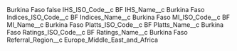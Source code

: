 <?xml version="1.0" encoding="UTF-8"?>
<CustomMetadata xmlns="http://soap.sforce.com/2006/04/metadata" xmlns:xsi="http://www.w3.org/2001/XMLSchema-instance" xmlns:xsd="http://www.w3.org/2001/XMLSchema">
    <label>Burkina Faso</label>
    <protected>false</protected>
    <values>
        <field>IHS_ISO_Code__c</field>
        <value xsi:type="xsd:string">BF</value>
    </values>
    <values>
        <field>IHS_Name__c</field>
        <value xsi:type="xsd:string">Burkina Faso</value>
    </values>
    <values>
        <field>Indices_ISO_Code__c</field>
        <value xsi:type="xsd:string">BF</value>
    </values>
    <values>
        <field>Indices_Name__c</field>
        <value xsi:type="xsd:string">Burkina Faso</value>
    </values>
    <values>
        <field>MI_ISO_Code__c</field>
        <value xsi:type="xsd:string">BF</value>
    </values>
    <values>
        <field>MI_Name__c</field>
        <value xsi:type="xsd:string">Burkina Faso</value>
    </values>
    <values>
        <field>Platts_ISO_Code__c</field>
        <value xsi:type="xsd:string">BF</value>
    </values>
    <values>
        <field>Platts_Name__c</field>
        <value xsi:type="xsd:string">Burkina Faso</value>
    </values>
    <values>
        <field>Ratings_ISO_Code__c</field>
        <value xsi:type="xsd:string">BF</value>
    </values>
    <values>
        <field>Ratings_Name__c</field>
        <value xsi:type="xsd:string">Burkina Faso</value>
    </values>
    <values>
        <field>Referral_Region__c</field>
        <value xsi:type="xsd:string">Europe_Middle_East_and_Africa</value>
    </values>
</CustomMetadata>
